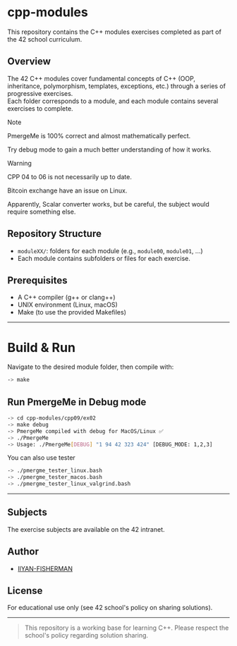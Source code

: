 # cpp-modules

This repository contains the C++ modules exercises completed as part of the 42 school curriculum.

## Overview

The 42 C++ modules cover fundamental concepts of C++ (OOP, inheritance, polymorphism, templates, exceptions, etc.) through a series of progressive exercises.  
Each folder corresponds to a module, and each module contains several exercises to complete.

> [!NOTE]
> PmergeMe is 100% correct and almost mathematically perfect.
>
> Try debug mode to gain a much better understanding of how it works.

> [!WARNING]
> CPP 04 to 06 is not necessarily up to date.
>
> Bitcoin exchange have an issue on Linux.
>
> Apparently, Scalar converter works, but be careful, the subject would require something else.

## Repository Structure

- `moduleXX/`: folders for each module (e.g., `module00`, `module01`, ...)
- Each module contains subfolders or files for each exercise.

## Prerequisites

- A C++ compiler (g++ or clang++)
- UNIX environment (Linux, macOS)
- Make (to use the provided Makefiles)
---
# Build & Run

Navigate to the desired module folder, then compile with:

```bash
-> make
```
## Run PmergeMe in Debug mode
```bash
-> cd cpp-modules/cpp09/ex02
-> make debug
-> PmergeMe compiled with debug for MacOS/Linux ✅
-> ./PmergeMe
-> Usage: ./PmergeMe[DEBUG] "1 94 42 323 424" [DEBUG_MODE: 1,2,3]
```
You can also use tester
```bash
-> ./pmergme_tester_linux.bash
-> ./pmergme_tester_macos.bash
-> ./pmergme_tester_linux_valgrind.bash
```

---

## Subjects

The exercise subjects are available on the 42 intranet.

## Author

- [IlYAN-FISHERMAN](https://github.com/IlYAN-FISHERMAN)

## License

For educational use only (see 42 school's policy on sharing solutions).

---

> This repository is a working base for learning C++. Please respect the school's policy regarding solution sharing.
